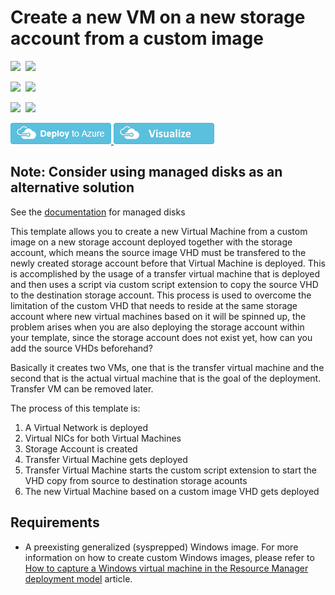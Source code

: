 # Create a new VM on a new storage account from a custom image

<IMG SRC="https://azurequickstartsservice.blob.core.windows.net/badges/201-vm-custom-image-new-storage-account/PublicLastTestDate.svg" />&nbsp;
<IMG SRC="https://azurequickstartsservice.blob.core.windows.net/badges/201-vm-custom-image-new-storage-account/PublicDeployment.svg" />&nbsp;

<IMG SRC="https://azurequickstartsservice.blob.core.windows.net/badges/201-vm-custom-image-new-storage-account/FairfaxLastTestDate.svg" />&nbsp;
<IMG SRC="https://azurequickstartsservice.blob.core.windows.net/badges/201-vm-custom-image-new-storage-account/FairfaxDeployment.svg" />&nbsp;

<IMG SRC="https://azurequickstartsservice.blob.core.windows.net/badges/201-vm-custom-image-new-storage-account/BestPracticeResult.svg" />&nbsp;
<IMG SRC="https://azurequickstartsservice.blob.core.windows.net/badges/201-vm-custom-image-new-storage-account/CredScanResult.svg" />&nbsp;

<a href="https://portal.azure.com/#create/Microsoft.Template/uri/https%3A%2F%2Fraw.githubusercontent.com%2FAzure%2Fazure-quickstart-templates%2Fmaster%2F201-vm-custom-image-new-storage-account%2Fazuredeploy.json" target="_blank">
    <img src="https://raw.githubusercontent.com/Azure/azure-quickstart-templates/master/1-CONTRIBUTION-GUIDE/images/deploytoazure.png"/>
</a>
<a href="http://armviz.io/#/?load=https%3A%2F%2Fraw.githubusercontent.com%2FAzure%2Fazure-quickstart-templates%2Fmaster%2F201-vm-custom-image-new-storage-account%2Fazuredeploy.json" target="_blank">
    <img src="https://raw.githubusercontent.com/Azure/azure-quickstart-templates/master/1-CONTRIBUTION-GUIDE/images/visualizebutton.png"/>
</a>

## Note: Consider using managed disks as an alternative solution
See the [documentation](https://docs.microsoft.com/en-us/azure/virtual-machines/windows/migrate-to-managed-disks) for managed disks

This template allows you to create a new Virtual Machine from a custom image on a new storage account deployed together with the storage account, which means the source image VHD must be transfered to the newly created storage account before that Virtual Machine is deployed. This is accomplished by the usage of a transfer virtual machine that is deployed and then uses a script via custom script extension to copy the source VHD to the destination storage account. This process is used to overcome the limitation of the custom VHD that needs to reside at the same storage account where new virtual machines based on it will be spinned up, the problem arises when you are also deploying the storage account within your template, since the storage account does not exist yet, how can you add the source VHDs beforehand?

Basically it creates two VMs, one that is the transfer virtual machine and the second that is the actual virtual machine that is the goal of the deployment. Transfer VM can be removed later.

The process of this template is:

1. A Virtual Network is deployed
2. Virtual NICs for both Virtual Machines
3. Storage Account is created
3. Transfer Virtual Machine gets deployed
4. Transfer Virtual Machine starts the custom script extension to start the VHD copy from source to destination storage acounts
5. The new Virtual Machine based on a custom image VHD gets deployed 

## Requirements

* A preexisting generalized (sysprepped) Windows image. For more information on how to create custom Windows images, please refer to [How to capture a Windows virtual machine in the Resource Manager deployment model](https://azure.microsoft.com/en-us/documentation/articles/virtual-machines-windows-capture-image/) article.


